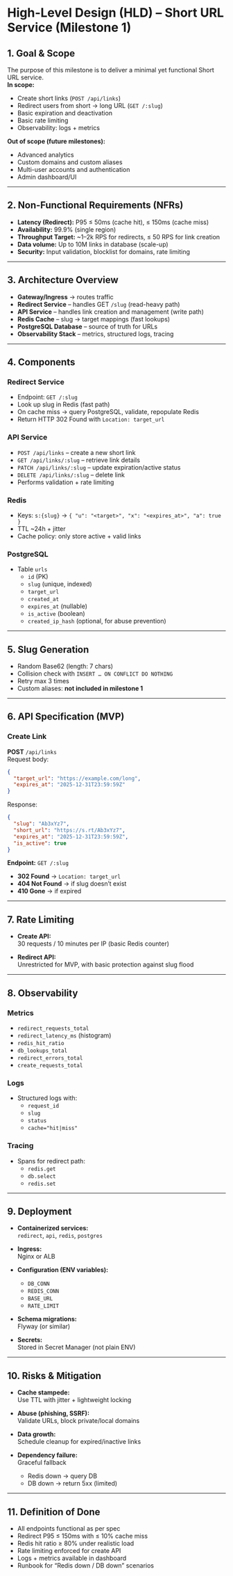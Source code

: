 # High-Level Design (HLD) – Short URL Service (Milestone 1)

## 1. Goal & Scope
The purpose of this milestone is to deliver a minimal yet functional Short URL service.  
**In scope:**
- Create short links (`POST /api/links`)
- Redirect users from short → long URL (`GET /:slug`)
- Basic expiration and deactivation
- Basic rate limiting
- Observability: logs + metrics

**Out of scope (future milestones):**
- Advanced analytics
- Custom domains and custom aliases
- Multi-user accounts and authentication
- Admin dashboard/UI

---

## 2. Non-Functional Requirements (NFRs)
- **Latency (Redirect):** P95 ≤ 50ms (cache hit), ≤ 150ms (cache miss)
- **Availability:** 99.9% (single region)
- **Throughput Target:** ~1–2k RPS for redirects, ≤ 50 RPS for link creation
- **Data volume:** Up to 10M links in database (scale-up)
- **Security:** Input validation, blocklist for domains, rate limiting

---

## 3. Architecture Overview
- **Gateway/Ingress** → routes traffic  
- **Redirect Service** – handles GET `/slug` (read-heavy path)  
- **API Service** – handles link creation and management (write path)  
- **Redis Cache** – slug → target mappings (fast lookups)  
- **PostgreSQL Database** – source of truth for URLs  
- **Observability Stack** – metrics, structured logs, tracing

---

## 4. Components

### Redirect Service
- Endpoint: `GET /:slug`
- Look up slug in Redis (fast path)
- On cache miss → query PostgreSQL, validate, repopulate Redis
- Return HTTP 302 Found with `Location: target_url`

### API Service
- `POST /api/links` – create a new short link
- `GET /api/links/:slug` – retrieve link details
- `PATCH /api/links/:slug` – update expiration/active status
- `DELETE /api/links/:slug` – delete link
- Performs validation + rate limiting

### Redis
- Keys: `s:{slug}` → `{ "u": "<target>", "x": "<expires_at>", "a": true }`
- TTL ~24h + jitter
- Cache policy: only store active + valid links

### PostgreSQL
- Table `urls`
  - `id` (PK)
  - `slug` (unique, indexed)
  - `target_url`
  - `created_at`
  - `expires_at` (nullable)
  - `is_active` (boolean)
  - `created_ip_hash` (optional, for abuse prevention)

---

## 5. Slug Generation
- Random Base62 (length: 7 chars)
- Collision check with `INSERT … ON CONFLICT DO NOTHING`
- Retry max 3 times
- Custom aliases: **not included in milestone 1**

---

## 6. API Specification (MVP)

### Create Link
**POST** `/api/links`  
Request body:
```json
{
  "target_url": "https://example.com/long",
  "expires_at": "2025-12-31T23:59:59Z"
}
```
Response:
```json
{
  "slug": "Ab3xYz7",
  "short_url": "https://s.rt/Ab3xYz7",
  "expires_at": "2025-12-31T23:59:59Z",
  "is_active": true
}
```

**Endpoint:** `GET /:slug`

- **302 Found** → `Location: target_url`
- **404 Not Found** → if slug doesn’t exist
- **410 Gone** → if expired

---

## 7. Rate Limiting

- **Create API:**  
  30 requests / 10 minutes per IP (basic Redis counter)

- **Redirect API:**  
  Unrestricted for MVP, with basic protection against slug flood

---

## 8. Observability

### Metrics
- `redirect_requests_total`
- `redirect_latency_ms` (histogram)
- `redis_hit_ratio`
- `db_lookups_total`
- `redirect_errors_total`
- `create_requests_total`

### Logs
- Structured logs with:
  - `request_id`
  - `slug`
  - `status`
  - `cache="hit|miss"`

### Tracing
- Spans for redirect path:
  - `redis.get`
  - `db.select`
  - `redis.set`

---

## 9. Deployment

- **Containerized services:**  
  `redirect`, `api`, `redis`, `postgres`

- **Ingress:**  
  Nginx or ALB

- **Configuration (ENV variables):**  
  - `DB_CONN`  
  - `REDIS_CONN`  
  - `BASE_URL`  
  - `RATE_LIMIT`

- **Schema migrations:**  
  Flyway (or similar)

- **Secrets:**  
  Stored in Secret Manager (not plain ENV)

---

## 10. Risks & Mitigation

- **Cache stampede:**  
  Use TTL with jitter + lightweight locking

- **Abuse (phishing, SSRF):**  
  Validate URLs, block private/local domains

- **Data growth:**  
  Schedule cleanup for expired/inactive links

- **Dependency failure:**  
  Graceful fallback  
  - Redis down → query DB  
  - DB down → return 5xx (limited)

---

## 11. Definition of Done

- All endpoints functional as per spec
- Redirect P95 ≤ 150ms with ≤ 10% cache miss
- Redis hit ratio ≥ 80% under realistic load
- Rate limiting enforced for create API
- Logs + metrics available in dashboard
- Runbook for “Redis down / DB down” scenarios
